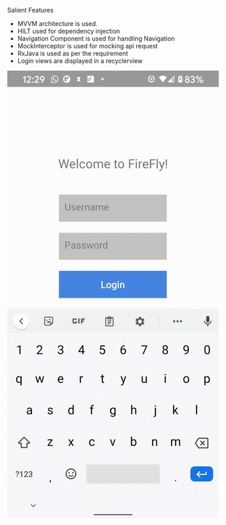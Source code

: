 Salient Features
- MVVM architecture is used. 
- HILT used for dependency injection 
- Navigation Component is used for handling Navigation
- MockInterceptor is used for mocking api request
- RxJava is used as per the requirement
- Login views are displayed in a recyclerview

![Demo](/screenshots/betworks.gif)